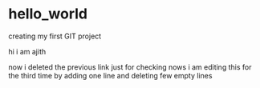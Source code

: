 # hello_world
creating my first GIT project

hi i am ajith
 
now i deleted the previous link just for checking 
nows i am editing this for the third time by adding one line and deleting few empty lines
